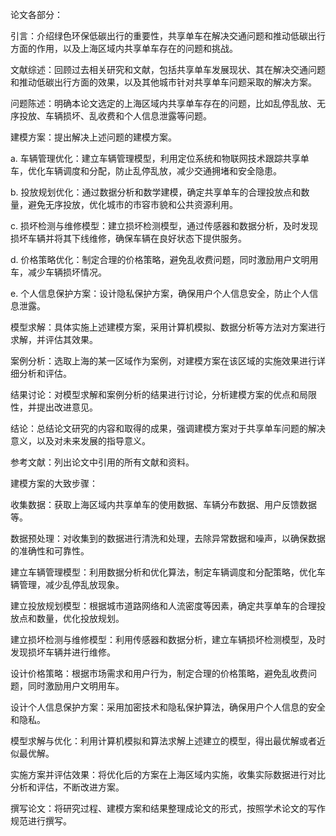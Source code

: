 论文各部分：

引言：介绍绿色环保低碳出行的重要性，共享单车在解决交通问题和推动低碳出行方面的作用，以及上海区域内共享单车存在的问题和挑战。

文献综述：回顾过去相关研究和文献，包括共享单车发展现状、其在解决交通问题和推动低碳出行方面的效果，以及其他城市针对共享单车问题采取的解决方案。

问题陈述：明确本论文选定的上海区域内共享单车存在的问题，比如乱停乱放、无序投放、车辆损坏、乱收费和个人信息泄露等问题。

建模方案：提出解决上述问题的建模方案。

a. 车辆管理优化：建立车辆管理模型，利用定位系统和物联网技术跟踪共享单车，优化车辆调度和分配，防止乱停乱放，减少交通拥堵和安全隐患。

b. 投放规划优化：通过数据分析和数学建模，确定共享单车的合理投放点和数量，避免无序投放，优化城市的市容市貌和公共资源利用。

c. 损坏检测与维修模型：建立损坏检测模型，通过传感器和数据分析，及时发现损坏车辆并将其下线维修，确保车辆在良好状态下提供服务。

d. 价格策略优化：制定合理的价格策略，避免乱收费问题，同时激励用户文明用车，减少车辆损坏情况。

e. 个人信息保护方案：设计隐私保护方案，确保用户个人信息安全，防止个人信息泄露。

模型求解：具体实施上述建模方案，采用计算机模拟、数据分析等方法对方案进行求解，并评估其效果。

案例分析：选取上海的某一区域作为案例，对建模方案在该区域的实施效果进行详细分析和评估。

结果讨论：对模型求解和案例分析的结果进行讨论，分析建模方案的优点和局限性，并提出改进意见。

结论：总结论文研究的内容和取得的成果，强调建模方案对于共享单车问题的解决意义，以及对未来发展的指导意义。

参考文献：列出论文中引用的所有文献和资料。

建模方案的大致步骤：

收集数据：获取上海区域内共享单车的使用数据、车辆分布数据、用户反馈数据等。

数据预处理：对收集到的数据进行清洗和处理，去除异常数据和噪声，以确保数据的准确性和可靠性。

建立车辆管理模型：利用数据分析和优化算法，制定车辆调度和分配策略，优化车辆管理，减少乱停乱放现象。

建立投放规划模型：根据城市道路网络和人流密度等因素，确定共享单车的合理投放点和数量，优化投放规划。

建立损坏检测与维修模型：利用传感器和数据分析，建立车辆损坏检测模型，及时发现损坏车辆并进行维修。

设计价格策略：根据市场需求和用户行为，制定合理的价格策略，避免乱收费问题，同时激励用户文明用车。

设计个人信息保护方案：采用加密技术和隐私保护算法，确保用户个人信息的安全和隐私。

模型求解与优化：利用计算机模拟和算法求解上述建立的模型，得出最优解或者近似最优解。

实施方案并评估效果：将优化后的方案在上海区域内实施，收集实际数据进行对比分析和评估，不断改进方案。

撰写论文：将研究过程、建模方案和结果整理成论文的形式，按照学术论文的写作规范进行撰写。